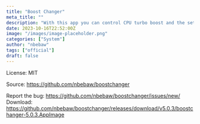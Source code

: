 ```yaml
---
title: "Boost Changer"
meta_title: ""
description: "With this app you can control CPU turbo boost and the settings of the cpu speed in order to consuming less battery voltage"
date: 2023-10-16T22:52:00Z
image: "/images/image-placeholder.png"
categories: ["System"]
author: "nbebaw"
tags: ["official"]
draft: false
---
```


License: MIT

Source: https://github.com/nbebaw/boostchanger

Report the bug: https://github.com/nbebaw/boostchanger/issues/new/
Download: https://github.com/nbebaw/boostchanger/releases/download/v5.0.3/boostchanger-5.0.3.AppImage
